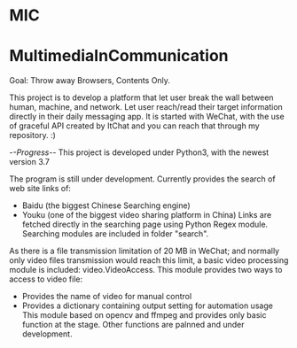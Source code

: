 # MIC
# MultimediaInCommunication
Goal: Throw away Browsers, Contents Only.

This project is to develop a platform that let user break the wall between human, machine, and network. Let user reach/read their target information directly in their daily messaging app. 
It is started with WeChat, with the use of graceful API created by ItChat and you can reach that through my repository. :)

-*-Progress-*-
This project is developed under Python3, with the newest version 3.7

The program is still under development. Currently provides the search of web site links of:
- Baidu (the biggest Chinese Searching engine)
- Youku (one of the biggest video sharing platform in China)
Links are fetched directly in the searching page using Python Regex module. Searching modules are included in folder "search".

As there is a file transmission limitation of 20 MB in WeChat; and normally only video files transmission would reach this limit, a basic video processing module is included: video.VideoAccess. This module provides two ways to access to video file:
- Provides the name of video for manual control
- Provides a dictionary containing output setting for automation usage
This module based on opencv and ffmpeg and provides only basic function at the stage. Other functions are palnned and under development.
